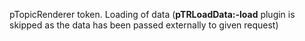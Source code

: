 pTopicRenderer token. Loading of data (**pTRLoadData:-load** plugin is skipped as the data has been passed externally to given request)
